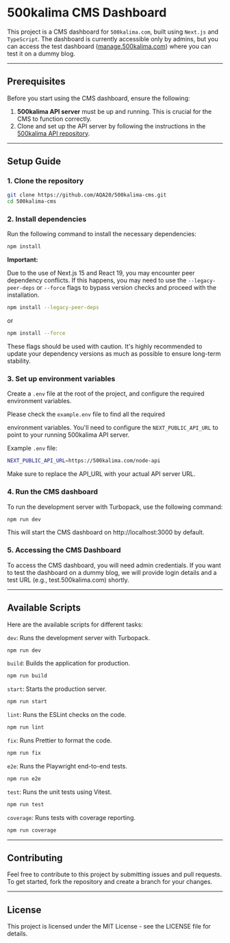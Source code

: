 # 500kalima CMS Dashboard

This project is a CMS dashboard for `500kalima.com`, built using `Next.js` and `TypeScript`. The dashboard is currently accessible only by admins, but you can access the test dashboard ([manage.500kalima.com](https://manage.500kalima.com)) where you can test it on a dummy blog.

---

## Prerequisites

Before you start using the CMS dashboard, ensure the following:

1. **500kalima API server** must be up and running. This is crucial for the CMS to function correctly.
2. Clone and set up the API server by following the instructions in the [500kalima API repository](https://github.com/AQA20/500kalima).

---

## Setup Guide

### 1. Clone the repository

```bash
git clone https://github.com/AQA20/500kalima-cms.git
cd 500kalima-cms
```

### 2. Install dependencies

Run the following command to install the necessary dependencies:

```bash
npm install
```

**Important:**

Due to the use of Next.js 15 and React 19, you may encounter peer dependency conflicts. If this happens, you may need to use the `--legacy-peer-deps` or `--force` flags to bypass version checks and proceed with the installation.

```bash
npm install --legacy-peer-deps
```

or

```bash
npm install --force
```

These flags should be used with caution. It's highly recommended to update your dependency versions as much as possible to ensure long-term stability.

### 3. Set up environment variables

Create a `.env` file at the root of the project, and configure the required environment variables.

Please check the `example.env` file to find all the required

environment variables. You'll need to configure the `NEXT_PUBLIC_API_URL` to point to your running 500kalima API server.

Example `.env` file:

```bash
NEXT_PUBLIC_API_URL=https://500kalima.com/node-api
```

Make sure to replace the API_URL with your actual API server URL.

### 4. Run the CMS dashboard

To run the development server with Turbopack, use the following command:

```bash
npm run dev
```

This will start the CMS dashboard on http://localhost:3000 by default.

### 5. Accessing the CMS Dashboard

To access the CMS dashboard, you will need admin credentials. If you want to test the dashboard on a dummy blog, we will provide login details and a test URL (e.g., test.500kalima.com) shortly.

---

## Available Scripts

Here are the available scripts for different tasks:

`dev`: Runs the development server with Turbopack.

```bash
npm run dev
```

`build`: Builds the application for production.

```bash
npm run build
```

`start`: Starts the production server.

```bash
npm run start
```

`lint`: Runs the ESLint checks on the code.

```bash
npm run lint
```

`fix`: Runs Prettier to format the code.

```bash
npm run fix
```

`e2e`: Runs the Playwright end-to-end tests.

```bash
npm run e2e
```

`test`: Runs the unit tests using Vitest.

```bash
npm run test
```

`coverage`: Runs tests with coverage reporting.

```bash
npm run coverage
```

---

## Contributing

Feel free to contribute to this project by submitting issues and pull requests. To get started, fork the repository and create a branch for your changes.

---

## License

This project is licensed under the MIT License - see the LICENSE file for details.
